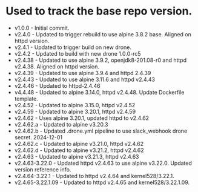 # Used to track the base repo version.
* v1.0.0    - Initial commit.
* v2.4.0    - Updated to trigger rebuild to use alpine 3.8.2 base. Aligned on httpd version.
* v2.4.1    - Updated to trigger build on new drone.
* v2.4.2    - Updated to build with new drone 1.0.0-rc5
* v2.4.38   - Updated to use alpine 3.9.2, openjdk8-201.08-r0 and httpd v2.4.38.  Aligned on httpd version.
* v2.4.39   - Updated to use alpine 3.9.4 and httpd 2.4.39
* v2.4.43   - Updated to use alpine 3.11.6 and httpd v2.4.43
* v2.4.46   - Updated to httpd-2.4.46
* v4.4.48   - Updated to alpine 3.14.0, httpd v2.4.48.  Update Dockerfile template.
* v2.4.52   - Updated to alpine 3.15.0, httpd v2.4.52
* v2.4.59   - Updated to alpine 3.20.1, httpd v2.4.59
* v2.4.62   - Uses alpine 3.20.1, updated httpd to v2.4.62
* v2.4.62.a - Updated to alpine v3.20.3
* v2.4.62.b - Updated .drone.yml pipeline to use slack_webhook drone secret.  2024-12-01
* v2.4.62.c - Updated to alpine v3.21.0, httpd v2.4.62
* v2.4.62.d - Updated to alpine v3.21.2, httpd v2.4.62
* v2.4.63   - Updated to alpine v3.21.3, httpd v2.4.63
* v2.4.63-3.22.0 - Updated httpd v2.4.63 to use alpine v3.22.0. Updated version reference info.
* v2.4.64-3.22.1 - Updated to httpd v2.4.64 and kernel528/3.22.1.
* v2.4.65-3.22.1.09 - Updated to httpd v2.4.65 and kernel528/3.22.1.09.